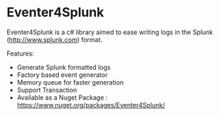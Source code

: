 Eventer4Splunk
================

Eventer4Splunk is a c# library aimed to ease writing logs in the Splunk (http://www.splunk.com) format.

Features:

- Generate Splunk formatted logs
- Factory based event generator
- Memory queue for faster generation
- Support Transaction
- Available as a Nuget Package : https://www.nuget.org/packages/Eventer4Splunk/

